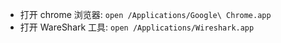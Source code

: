 * 打开 chrome 浏览器: `open /Applications/Google\ Chrome.app`
* 打开 WareShark 工具: `open /Applications/Wireshark.app`